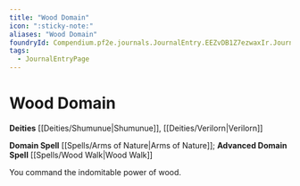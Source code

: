 ```yaml
---
title: "Wood Domain"
icon: ":sticky-note:"
aliases: "Wood Domain"
foundryId: Compendium.pf2e.journals.JournalEntry.EEZvDB1Z7ezwaxIr.JournalEntryPage.WEchjDynqZNfik35
tags:
  - JournalEntryPage
---
```


# Wood Domain
**Deities** [[Deities/Shumunue|Shumunue]], [[Deities/Verilorn|Verilorn]]

**Domain Spell** [[Spells/Arms of Nature|Arms of Nature]]; **Advanced Domain Spell** [[Spells/Wood Walk|Wood Walk]]

You command the indomitable power of wood.
